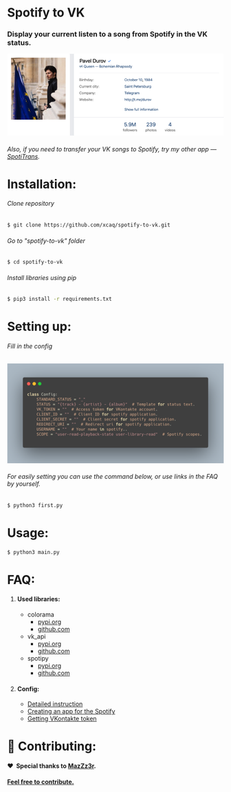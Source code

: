 # Spotify to VK
### Display your current listen to a song from Spotify in the VK status.
![1.1](img/spotify.png)

###### Also, if you need to transfer your VK songs to Spotify, try my other app — [SpotiTrans](https://github.com/feschenko/spotify-transfer).

# Installation:

###### Clone repository
```bash
$ git clone https://github.com/xcaq/spotify-to-vk.git
```

###### Go to "spotify-to-vk" folder
```bash
$ cd spotify-to-vk
```

###### Install libraries using pip

```bash
$ pip3 install -r requirements.txt
```

# Setting up:

###### Fill in the config
![Version 1.0 ](img/config.png)
###### For easily setting you can use the command below, or use links in the FAQ by yourself. 

```bash
$ python3 first.py
```

# Usage:

```bash
$ python3 main.py
```

# FAQ:

1. #### Used libraries:
    - colorama
        - [pypi.org](https://pypi.org/project/Pillow/)
        - [github.com](https://github.com/plamere/spotipy)
    - vk_api
        - [pypi.org](https://pypi.org/project/vk-api/)
        - [github.com](https://github.com/python273/vk_api)
    - spotipy
        - [pypi.org](https://pypi.org/project/spotipy/)
        - [github.com](https://github.com/plamere/spotipy)
2. #### Config:
    - [Detailed instruction](installconfig.md)
    - [Creating an app for the Spotify](https://developer.spotify.com/dashboard/)
    - [Getting VKontakte token](https://oauth.vk.com/authorize?client_id=2685278&scope=1073737727&redirect_uri=https://oauth.vk.com/blank.html&display=page&response_type=token&revoke=1)


# 🤝 Contributing:
#### ❤️	&nbsp;Special thanks to <a href="https://github.com/MazZz3r">MazZz3r</a>.
#### <a href="https://github.com/xcaq/spotify-to-vk/graphs/contributors" align=center>Feel free to contribute.</a>


